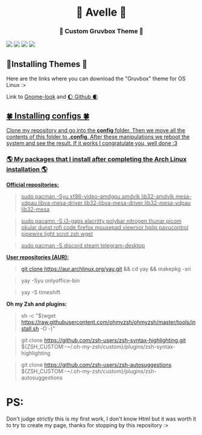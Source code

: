 <h1 align="center">🥑 Avelle 🥑 </h1>
<h3 align="center">🍂 Custom Gruvbox Theme 🍂</h3>
<img src="https://github.com/Av3lle/gruvbox_by_avelle/blob/Master/Screeshots/1.png"/>
<img src="https://github.com/Av3lle/gruvbox_by_avelle/blob/Master/Screeshots/2.png"/>
<img src="https://github.com/Av3lle/gruvbox_by_avelle/blob/Master/Screeshots/3.png"/>
<img src="https://github.com/Av3lle/gruvbox_by_avelle/blob/Master/Screeshots/4.png"/>

<h2>🎋Installing Themes 🎋</h2>
Here are the links where you can download the "Gruvbox" theme for OS Linux :>
<p>Link to <a href="https://www.gnome-look.org/p/1681313/">Gnome-look</a> and <a href="https://github.com/Fausto-Korpsvart/Gruvbox-GTK-Theme#gruvbox-gtk-theme/">🌔 Github 🌒</p>

<h2>🍀 Installing configs 🍀</h2>
<p>Clone my repository and go into the <b>config</b> folder. Then we move all the contents of this folder to <b>.config</b>. After these manipulations we reboot the system and see the result. If it works I congratulate you, well done :3</p>

<h3>🌎 My packages that I install after completing the Arch Linux installation 🌎</h3>
<p><b>Official repositories:</b></p>

> sudo pacman -Syu xf86-video-amdgpu amdvlk lib32-amdvlk mesa-vdpau libva-mesa-driver lib32-libva-mesa-driver lib32-mesa-vdpau lib32-mesa


> sudo pacamn -S i3-gaps alacritty polybar nitrogen thunar picom okular dunst rofi code firefox mousepad viewnior hplip pavucontrol pipewire light scrot zsh wget

> sudo pacman -S discord steam telegram-desktop

<p><b>User repositories (AUR):</b></p>

> git clone https://aur.archlinux.org/yay.git && cd yay && makepkg -sri

> yay -Syu onlyoffice-bin

> yay -S timeshift

<p><b>Oh my Zsh and plugins:</b></p>

> sh -c "$(wget https://raw.githubusercontent.com/ohmyzsh/ohmyzsh/master/tools/install.sh -O -)"

> git clone https://github.com/zsh-users/zsh-syntax-highlighting.git ${ZSH_CUSTOM:-~/.oh-my-zsh/custom}/plugins/zsh-syntax-highlighting

> git clone https://github.com/zsh-users/zsh-autosuggestions ${ZSH_CUSTOM:-~/.oh-my-zsh/custom}/plugins/zsh-autosuggestions

<h1>PS:</h1>

<p>Don't judge strictly this is my first work, I don't know Html but it was worth it to try to create my page, thanks for stopping by this repository :></p>
